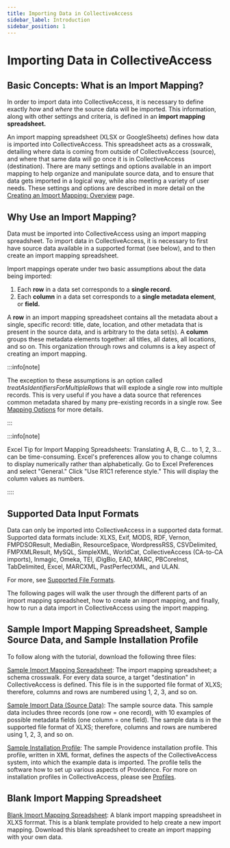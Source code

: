 ```yaml
---
title: Importing Data in CollectiveAccess
sidebar_label: Introduction
sidebar_position: 1
---
```


# Importing Data in CollectiveAccess    

## Basic Concepts: What is an Import Mapping?

In order to import data into CollectiveAccess, it is necessary to define
exactly *how* and *where* the source data will be imported. This
information, along with other settings and criteria, is defined in an
**import mapping spreadsheet.**

An import mapping spreadsheet (XLSX or GoogleSheets) defines how data is
imported into CollectiveAccess. This spreadsheet acts as a crosswalk,
detailing where data is coming from outside of CollectiveAccess
(source), and where that same data will go once it is in
CollectiveAccess (destination). There are many settings and options
available in an import mapping to help organize and manipulate source
data, and to ensure that data gets imported in a logical way, while also
meeting a variety of user needs. These settings and options are
described in more detail on the [Creating an Import Mapping:
Overview](c_creating_mapping)
page.

## Why Use an Import Mapping?

Data must be imported into CollectiveAccess using an import mapping
spreadsheet. To import data in CollectiveAccess, it is necessary to
first have source data available in a supported format (see below), and
to then create an import mapping spreadsheet.

Import mappings operate under two basic assumptions about the data being
imported:

1.  Each **row** in a data set corresponds to a **single record.**
2.  Each **column** in a data set corresponds to a **single metadata
    element**, or **field.**

A **row** in an import mapping spreadsheet contains all the metadata
about a single, specific record: title, date, location, and other
metadata that is present in the source data, and is arbitrary to the
data set(s). A **column** groups these metadata elements together: all
titles, all dates, all locations, and so on. This organization through
rows and columns is a key aspect of creating an import mapping.

:::info[note]

The exception to these assumptions is an option called
*treatAsIdentifiersForMultipleRows* that will explode a single row into
multiple records. This is very useful if you have a data source that
references common metadata shared by many pre-existing records in a
single row. See [Mapping
Options](mappingOptions)
for more details.

:::

:::info[note]

Excel Tip for Import Mapping Spreadsheets: Translating A, B, C... to 1,
2, 3... can be time-consuming. Excel's preferences allow you to change
columns to display numerically rather than alphabetically. Go to Excel
Preferences and select "General." Click "Use R1C1 reference style." This
will display the column values as numbers.

::::

## Supported Data Input Formats

Data can only be imported into CollectiveAccess in a supported data
format. Supported data formats include: XLXS, Exif, MODS, RDF, Vernon,
FMPDSOResult, MediaBin, ResourceSpace, WordpressRSS, CSVDelimited,
FMPXMLResult, MySQL, SimpleXML, WorldCat, CollectiveAccess (CA-to-CA
imports), Inmagic, Omeka, TEI, iDigBio, EAD, MARC, PBCoreInst,
TabDelimited, Excel, MARCXML, PastPerfectXML, and ULAN.

For more, see [Supported File
Formats](mappings/formats).

The following pages will walk the user through the different parts of an
import mapping spreadsheet, how to create an import mapping, and
finally, how to run a data import in CollectiveAccess using the import
mapping.

## Sample Import Mapping Spreadsheet, Sample Source Data, and Sample Installation Profile

To follow along with the tutorial, download the following three files:

[Sample Import Mapping Spreadsheet](/providence/documents/sample_mapping_tutorial.xlsx): The import mapping spreadsheet; a schema crosswalk.
For every data source, a target "destination" in CollectiveAccess is
defined. This file is in the supported file format of XLXS; therefore,
columns and rows are numbered using 1, 2, 3, and so on.

[Sample Import Data (Source Data)](/providence/documents/sample_import_data_tutorial.xlsx): The sample source data. This sample data includes
three records (one row = one record), with 10 examples of possible
metadata fields (one column = one field). The sample data is in the
supported file format of XLXS; therefore, columns and rows are numbered
using 1, 2, 3, and so on.

[Sample Installation Profile](/providence/documents/Sample_import_profile.xml): The sample Providence installation profile. This
profile, written in XML format, defines the aspects of the
CollectiveAccess system, into which the example data is imported. The
profile tells the software how to set up various aspects of Providence.
For more on installation profiles in CollectiveAccess, please see
[Profiles](/providence/dataModelling/Profiles).

## Blank Import Mapping Spreadsheet

[Blank Import Mapping Spreadsheet](/providence/documents/Blank_starter_import_mapping.xlsx): A blank import mapping spreadsheet in XLXS forrmat.
This is a blank template provided to help create a new import mapping.
Download this blank spreadsheet to create an import mapping with your
own data.
